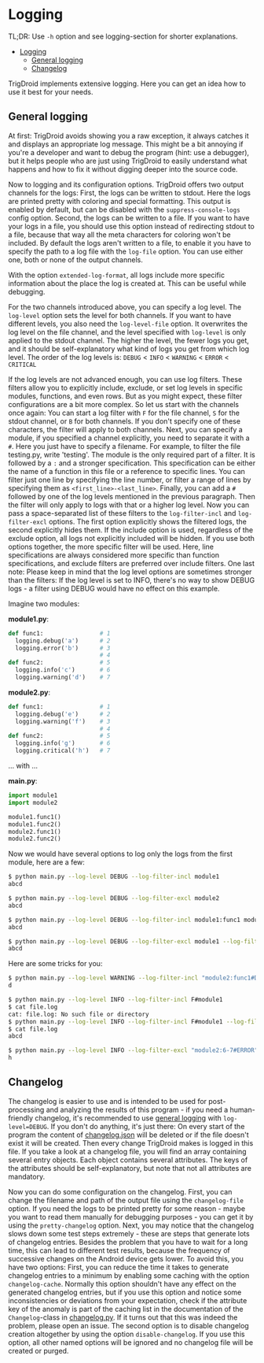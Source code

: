 # Logging

TL;DR: Use `-h` option and see logging-section for shorter explanations.

- [Logging](#logging)
  - [General logging](#general-logging)
  - [Changelog](#changelog)

TrigDroid implements extensive logging. Here you can get an idea how to use it best for your needs.

## General logging

At first: TrigDroid avoids showing you a raw exception, it always catches it and displays an appropriate log message. This might be a bit annoying if you're a developer and want to debug the program (hint: use a debugger), but it helps people who are just using TrigDroid to easily understand what happens and how to fix it without digging deeper into the source code.

Now to logging and its configuration options. TrigDroid offers two output channels for the logs: First, the logs can be written to stdout. Here the logs are printed pretty with coloring and special formatting. This output is enabled by default, but can be disabled with the `suppress-console-logs` config option. Second, the logs can be written to a file. If you want to have your logs in a file, you should use this option instead of redirecting stdout to a file, because that way all the meta characters for coloring won't be included. By default the logs aren't written to a file, to enable it you have to specify the path to a log file with the `log-file` option. You can use either one, both or none of the output channels.

With the option `extended-log-format`, all logs include more specific information about the place the log is created at. This can be useful while debugging.

For the two channels introduced above, you can specify a log level. The `log-level` option sets the level for both channels. If you want to have different levels, you also need the `log-level-file` option. It overwrites the log level on the file channel, and the level specified with `log-level` is only applied to the stdout channel. The higher the level, the fewer logs you get, and it should be self-explanatory what kind of logs you get from which log level. The order of the log levels is: `DEBUG` < `INFO` < `WARNING` < `ERROR` < `CRITICAL`

If the log levels are not advanced enough, you can use log filters. These filters allow you to explicitly include, exclude, or set log levels in specific modules, functions, and even rows. But as you might expect, these filter configurations are a bit more complex. So let us start with the channels once again: You can start a log filter with `F` for the file channel, `S` for the stdout channel, or `B` for both channels. If you don't specify one of these characters, the filter will apply to both channels. Next, you can specify a module, if you specified a channel explicitly, you need to separate it with a `#`. Here you just have to specify a filename. For example, to filter the file testing.py, write 'testing'. The module is the only required part of a filter. It is followed by a `:` and a stronger specification. This specification can be either the name of a function in this file or a reference to specific lines. You can filter just one line by specifying the line number, or filter a range of lines by specifying them as `<first_line>-<last_line>`. Finally, you can add a `#` followed by one of the log levels mentioned in the previous paragraph. Then the filter will only apply to logs with that or a higher log level. Now you can pass a space-separated list of these filters to the `log-filter-incl` and `log-filter-excl` options. The first option explicitly shows the filtered logs, the second explicitly hides them. If the include option is used, regardless of the exclude option, all logs not explicitly included will be hidden. If you use both options together, the more specific filter will be used. Here, line specifications are always considered more specific than function specifications, and exclude filters are preferred over include filters. One last note: Please keep in mind that the log level options are sometimes stronger than the filters: If the log level is set to INFO, there's no way to show DEBUG logs - a filter using DEBUG would have no effect on this example.

Imagine two modules:

**module1.py**:

```python
def func1:                # 1
  logging.debug('a')      # 2
  logging.error('b')      # 3
                          # 4
def func2:                # 5
  logging.info('c')       # 6
  logging.warning('d')    # 7
```

**module2.py**:

```python
def func1:                # 1
  logging.debug('e')      # 2
  logging.warning('f')    # 3
                          # 4
def func2:                # 5
  logging.info('g')       # 6
  logging.critical('h')   # 7
```

… with …

**main.py**:

```python
import module1
import module2

module1.func1()
module1.func2()
module2.func1()
module2.func2()
```

Now we would have several options to log only the logs from the first module, here are a few:

```bash
$ python main.py --log-level DEBUG --log-filter-incl module1
abcd

$ python main.py --log-level DEBUG --log-filter-excl module2
abcd

$ python main.py --log-level DEBUG --log-filter-incl module1:func1 module1:6-7
abcd

$ python main.py --log-level DEBUG --log-filter-excl module1 --log-filter-incl module1:2-7
abcd

```

Here are some tricks for you:

```bash
$ python main.py --log-level WARNING --log-filter-incl "module2:func1#DEBUG"
d

$ python main.py --log-level INFO --log-filter-incl F#module1
$ cat file.log
cat: file.log: No such file or directory
$ python main.py --log-level INFO --log-filter-incl F#module1 --log-file file.log
$ cat file.log
abcd

$ python main.py --log-level INFO --log-filter-excl "module2:6-7#ERROR"
h

```

## Changelog

The changelog is easier to use and is intended to be used for post-processing and analyzing the results of this program - if you need a human-friendly changelog, it's recommended to use [general logging](#general-logging) with `log-level=DEBUG`. If you don't do anything, it's just there: On every start of the program the content of [changelog.json](/changelog.json) will be deleted or if the file doesn't exist it will be created. Then every change TrigDroid makes is logged in this file. If you take a look at a changelog file, you will find an array containing several entry objects. Each object contains several attributes. The keys of the attributes should be self-explanatory, but note that not all attributes are mandatory.

Now you can do some configuration on the changelog. First, you can change the filename and path of the output file using the `changelog-file` option. If you need the logs to be printed pretty for some reason - maybe you want to read them manually for debugging purposes - you can get it by using the `pretty-changelog` option. Next, you may notice that the changelog slows down some test steps extremely - these are steps that generate lots of changelog entries. Besides the problem that you have to wait for a long time, this can lead to different test results, because the frequency of successive changes on the Android device gets lower. To avoid this, you have two options: First, you can reduce the time it takes to generate changelog entries to a minimum by enabling some caching with the option `changelog-cache`. Normally this option shouldn't have any effect on the generated changelog entries, but if you use this option and notice some inconsistencies or deviations from your expectation, check if the attribute key of the anomaly is part of the caching list in the documentation of the `Changelog`-class in [changelog.py](/src/TrigDroid/logger/changelog.py). If it turns out that this was indeed the problem, please open an issue. The second option is to disable changelog creation altogether by using the option `disable-changelog`. If you use this option, all other named options will be ignored and no changelog file will be created or purged.

